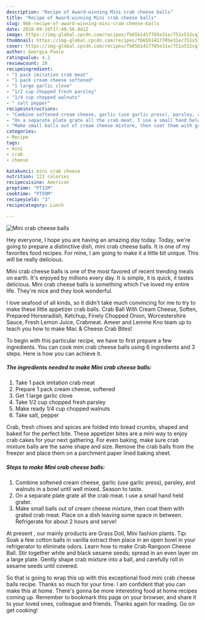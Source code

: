 ```yaml
---
description: "Recipe of Award-winning Mini crab cheese balls"
title: "Recipe of Award-winning Mini crab cheese balls"
slug: 966-recipe-of-award-winning-mini-crab-cheese-balls
date: 2020-09-16T17:49:56.041Z
image: https://img-global.cpcdn.com/recipes/fb65b1417705e31e/751x532cq70/mini-crab-cheese-balls-recipe-main-photo.jpg
thumbnail: https://img-global.cpcdn.com/recipes/fb65b1417705e31e/751x532cq70/mini-crab-cheese-balls-recipe-main-photo.jpg
cover: https://img-global.cpcdn.com/recipes/fb65b1417705e31e/751x532cq70/mini-crab-cheese-balls-recipe-main-photo.jpg
author: Georgia Poole
ratingvalue: 4.1
reviewcount: 10
recipeingredient:
- "1 pack imitation crab meat"
- "1 pack cream cheese softened"
- "1 large garlic clove"
- "1/2 cup chopped fresh parsley"
- "1/4 cup chopped walnuts"
- " salt pepper"
recipeinstructions:
- "Combine softened cream cheese, garlic (use garlic press), parsley, and walnuts in a bowl until well mixed. Season to taste."
- "On a separate plate grate all the crab meat. I use a small hand held grater."
- "Make small balls out of cream cheese mixture, then coat them with grated crab meat. Place on a dish leaving some space in between. Refrigerate for about 2 hours and serve!"
categories:
- Recipe
tags:
- mini
- crab
- cheese

katakunci: mini crab cheese 
nutrition: 123 calories
recipecuisine: American
preptime: "PT32M"
cooktime: "PT59M"
recipeyield: "3"
recipecategory: Lunch

---
```



![Mini crab cheese balls](https://img-global.cpcdn.com/recipes/fb65b1417705e31e/751x532cq70/mini-crab-cheese-balls-recipe-main-photo.jpg)

Hey everyone, I hope you are having an amazing day today. Today, we're going to prepare a distinctive dish, mini crab cheese balls. It is one of my favorites food recipes. For mine, I am going to make it a little bit unique. This will be really delicious.

Mini crab cheese balls is one of the most favored of recent trending meals on earth. It's enjoyed by millions every day. It is simple, it is quick, it tastes delicious. Mini crab cheese balls is something which I've loved my entire life. They're nice and they look wonderful.

I love seafood of all kinds, so it didn&#39;t take much convincing for me to try to make these little appetizer crab balls. Crab Ball With Cream Cheese, Soften, Prepared Horseradish, Ketchup, Finely Chopped Onion, Worcestershire Sauce, Fresh Lemon Juice, Crabmeat. Ameer and Lemme Kno team up to teach you how to make Mac &amp; Cheese Crab Bites!


To begin with this particular recipe, we have to first prepare a few ingredients. You can cook mini crab cheese balls using 6 ingredients and 3 steps. Here is how you can achieve it.

<!--inarticleads1-->

##### The ingredients needed to make Mini crab cheese balls:

1. Take 1 pack imitation crab meat
1. Prepare 1 pack cream cheese, softened
1. Get 1 large garlic clove
1. Take 1/2 cup chopped fresh parsley
1. Make ready 1/4 cup chopped walnuts
1. Take  salt, pepper


Crab, fresh chives and spices are folded into bread crumbs, shaped and baked for the perfect bite. These appetizer bites are a mini way to enjoy crab cakes for your next gathering. For even baking, make sure crab mixture balls are the same shape and size. Remove the crab balls from the freezer and place them on a parchment paper lined baking sheet. 

<!--inarticleads2-->

##### Steps to make Mini crab cheese balls:

1. Combine softened cream cheese, garlic (use garlic press), parsley, and walnuts in a bowl until well mixed. Season to taste.
1. On a separate plate grate all the crab meat. I use a small hand held grater.
1. Make small balls out of cream cheese mixture, then coat them with grated crab meat. Place on a dish leaving some space in between. Refrigerate for about 2 hours and serve!


At present , our mainly products are Grass Doll, Mini fashion plants. Tip: Soak a few cotton balls in vanilla extract then place in an open bowl in your refrigerator to eliminate odors. Learn how to make Crab Rangoon Cheese Ball. Stir together white and black sesame seeds; spread in an even layer on a large plate. Gently shape crab mixture into a ball, and carefully roll in sesame seeds until covered. 

So that is going to wrap this up with this exceptional food mini crab cheese balls recipe. Thanks so much for your time. I am confident that you can make this at home. There's gonna be more interesting food at home recipes coming up. Remember to bookmark this page on your browser, and share it to your loved ones, colleague and friends. Thanks again for reading. Go on get cooking!

